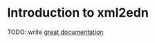 # Introduction to xml2edn

TODO: write [great documentation](http://jacobian.org/writing/what-to-write/)
